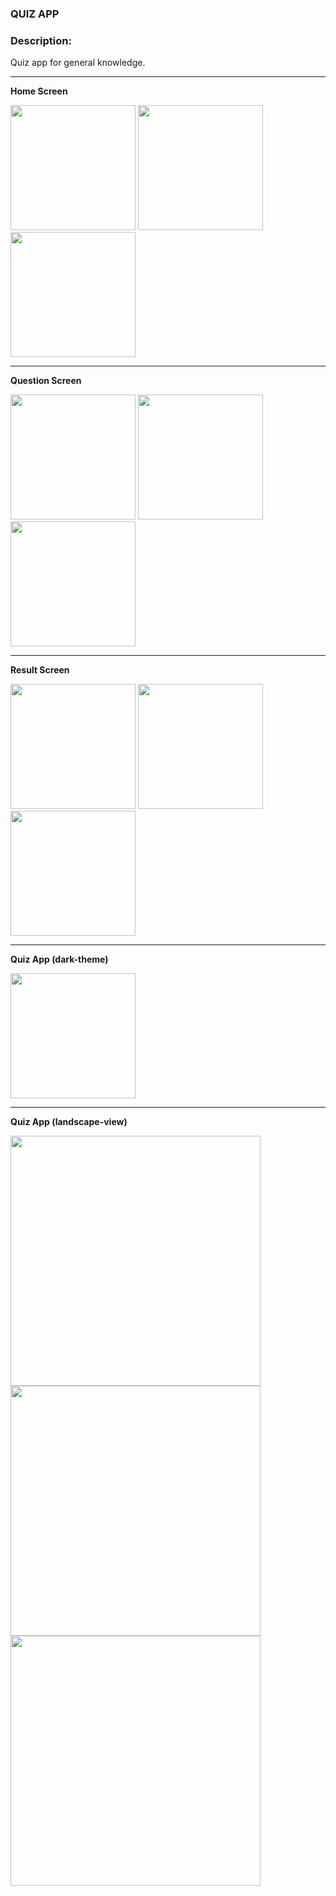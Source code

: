 ### QUIZ APP
  
### Description:

Quiz app for general knowledge.  

***
**Home Screen**  
<p float="left">
    <img src="readme-images/img_6.png" width="200" />
    <img src="readme-images/img_7.png" width="200" />
    <img src="readme-images/img_11.png" width="200" />
</p>

***
**Question Screen**  

<p float="left">
    <img src="readme-images/img_8.png" width="200" />
    <img src="readme-images/img_9.png" width="200" />
    <img src="readme-images/img_10.png" width="200" />
</p>

***
**Result Screen**  

<p float="left">
    <img src="readme-images/img_12a.png" width="200" />
    <img src="readme-images/img_12b.png" width="200" />
    <img src="readme-images/img_13.png" width="200" />
</p>

***
**Quiz App (dark-theme)**

<img src="readme-images/img_14.png" width="200" />

***
**Quiz App (landscape-view)**

<img src="readme-images/img_15.png" width="400" />
<img src="readme-images/img_16.png" width="400" />
<img src="readme-images/img_17.png" width="400" />

